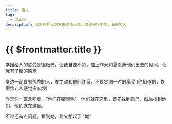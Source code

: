 ```yaml
---
title: 客人
tag:
  - diary
description: 郭芳楷的女朋友来温州出差，顺路来找老师，新的客人
---
```


# {{ $frontmatter.title }}

学姐给人的感受是很阳光，让我自愧不如，加上昨天和夏恩博他们出去的见闻，让我有了新的感觉

身边一定要有优秀的人，要主动和他们联系，不要贪图一时的享受 (你知道的，换宿舍让人感觉多麻烦)

昨天你一直念叨着，"他们在哪里呢"，他们就在这里，首先找到自己，然后找到他们，他们就在这里。

不过还有点问题，看到她，我又想起了 "她"
